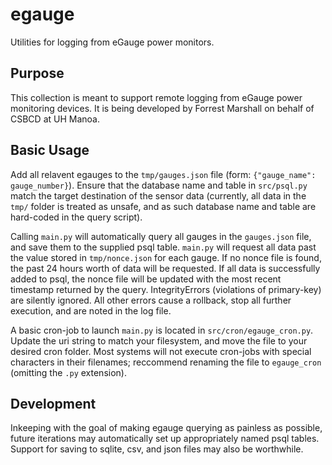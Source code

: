 # egauge
Utilities for logging from eGauge power monitors.

## Purpose
This collection is meant to support remote logging from eGauge power monitoring devices.  It is being developed by Forrest Marshall on behalf of CSBCD at UH Manoa.

## Basic Usage
Add all relavent egauges to the `tmp/gauges.json` file (form: `{"gauge_name": gauge_number}`).
Ensure that the database name and table in `src/psql.py` match the target destination of the sensor data (currently, all data in the `tmp/` folder is treated as unsafe, and as such database name and table are hard-coded in the query script).

Calling `main.py` will automatically query all gauges in the `gauges.json` file, and save them to the supplied psql table.
`main.py` will request all data past the value stored in `tmp/nonce.json` for each gauge.
If no nonce file is found, the past 24 hours worth of data will be requested.
If all data is successfully added to psql, the nonce file will be updated with the most recent timestamp returned by the query.  IntegrityErrors (violations of primary-key) are silently ignored.
All other errors cause a rollback, stop all further execution, and are noted in the log file.

A basic cron-job to launch `main.py` is located in `src/cron/egauge_cron.py`.  Update the uri string to match your filesystem, and move the file to your desired cron folder.  Most systems will not execute cron-jobs with special characters in their filenames; reccommend renaming the file to `egauge_cron` (omitting the `.py` extension).

## Development
Inkeeping with the goal of making egauge querying as painless as possible, future iterations may automatically set up appropriately named psql tables.  Support for saving to sqlite, csv, and json files may also be worthwhile.

